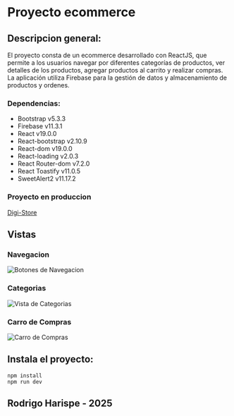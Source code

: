 # Proyecto ecommerce

## Descripcion general:

El proyecto consta de un ecommerce desarrollado con ReactJS, que permite a los usuarios navegar por diferentes categorías de productos, ver detalles de los productos, agregar productos al carrito y realizar compras. La aplicación utiliza Firebase para la gestión de datos y almacenamiento de productos y ordenes.


### Dependencias:
- Bootstrap v5.3.3
- Firebase v11.3.1
- React v19.0.0
- React-bootstrap v2.10.9
- React-dom v19.0.0
- React-loading v2.0.3
- React Router-dom v7.2.0
- React Toastify v11.0.5
- SweetAlert2 v11.17.2

### Proyecto en produccion

[Digi-Store](https://digi-store-fofqixesl-rodrigo92hws-projects.vercel.app/)

## Vistas
### Navegacion
![Botones de Navegacion](https://i.imgur.com/QXIkqQp.png)

### Categorias
![Vista de Categorias](https://i.imgur.com/rmi5D1Q.png)

### Carro de Compras
![Carro de Compras](https://i.imgur.com/MdpvZGF.png)


## Instala el proyecto:

```
npm install
npm run dev
```

## Rodrigo Harispe - 2025
